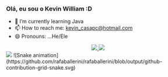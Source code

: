 ### Olá, eu sou o Kevin William :D
- 🌱 I’m currently learning Java
- 📫 How to reach me: kevin_casapc@hotmail.com
- 😄 Pronouns: ...He/Ele

<div align="center">
  <a href="https://github.com/tihuanna">
  <img height="180em" src="https://github-readme-stats.vercel.app/api?username=tihuanna&show_icons=true&theme=dark&include_all_commits=true&count_private=true"/>
  <img height="180em" src="https://github-readme-stats.vercel.app/api/top-langs/?username=tihuanna&layout=compact&langs_count=7&theme=dark"/>
</div>
<a href="https://www.twitch.tv/tihuanna" target="_blank"><img src="https://img.shields.io/badge/Twitch-9146FF?style=for-the-badge&logo=twitch&logoColor=white" target="_blank"></a>
</div>
![Snake animation](https://github.com/rafaballerini/rafaballerini/blob/output/github-contribution-grid-snake.svg)
